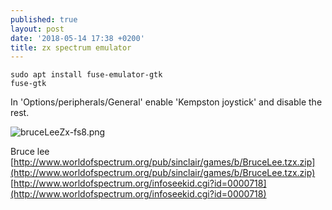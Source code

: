 ```yaml
---
published: true
layout: post
date: '2018-05-14 17:38 +0200'
title: zx spectrum emulator
---
```

    sudo apt install fuse-emulator-gtk
    fuse-gtk
    
In 'Options/peripherals/General' enable 'Kempston joystick' and disable the rest.

![bruceLeeZx-fs8.png]({{site.baseurl}}/media/bruceLeeZx-fs8.png)

Bruce lee  
[http://www.worldofspectrum.org/pub/sinclair/games/b/BruceLee.tzx.zip](http://www.worldofspectrum.org/pub/sinclair/games/b/BruceLee.tzx.zip)  
[http://www.worldofspectrum.org/infoseekid.cgi?id=0000718](http://www.worldofspectrum.org/infoseekid.cgi?id=0000718)

